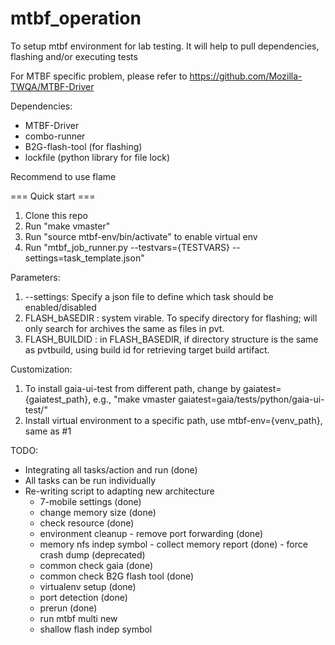 mtbf_operation
==============
To setup mtbf environment for lab testing.  It will help to pull dependencies, flashing and/or executing tests

For MTBF specific problem, please refer to https://github.com/Mozilla-TWQA/MTBF-Driver

Dependencies:
* MTBF-Driver
* combo-runner
* B2G-flash-tool (for flashing)
* lockfile (python library for file lock)

Recommend to use flame

=== Quick start ===

1. Clone this repo
2. Run "make vmaster"
3. Run "source mtbf-env/bin/activate" to enable virtual env
4. Run "mtbf_job_runner.py --testvars={TESTVARS} --settings=task_template.json"

Parameters:

1. --settings:  Specify a json file to define which task should be enabled/disabled
2. FLASH_bASEDIR  : system virable.  To specify directory for flashing; will only search for archives the same as files in pvt.
3. FLASH_BUILDID  : in FLASH_BASEDIR, if directory structure is the same as pvtbuild, using build id for retrieving target build artifact.


Customization:

1. To install gaia-ui-test from different path, change by gaiatest={gaiatest_path}, e.g., "make vmaster gaiatest=gaia/tests/python/gaia-ui-test/"
2. Install virtual environment to a specific path, use mtbf-env={venv_path}, same as #1



TODO:
* Integrating all tasks/action and run (done)
* All tasks can be run individually 
* Re-writing script to adapting new architecture
  * 7-mobile settings (done)
  * change memory size (done)
  * check resource (done)
  * environment cleanup - remove port forwarding (done)
  * memory nfs indep symbol - collect memory report (done) - force crash dump (deprecated)
  * common check gaia (done)
  * common check B2G flash tool (done)
  * virtualenv setup (done)
  * port detection (done)
  * prerun (done)
  * run mtbf multi new
  * shallow flash indep symbol
